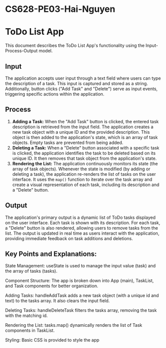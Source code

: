 # CS628-PE03-Hai-Nguyen
# ToDo List App
This document describes the ToDo List App's functionality using the Input-Process-Output model.

## Input
The application accepts user input through a text field where users can type the description of a task.  This input is captured and stored as a string.  Additionally, button clicks ("Add Task" and "Delete") serve as input events, triggering specific actions within the application.

## Process
1.  **Adding a Task:** When the "Add Task" button is clicked, the entered task description is retrieved from the input field.  The application creates a new task object with a unique ID and the provided description. This object is then added to the application's state, which is an array of task objects.  Empty tasks are prevented from being added.
2.  **Deleting a Task:** When a "Delete" button associated with a specific task is clicked, the application identifies the task to be deleted based on its unique ID.  It then removes that task object from the application's state.
3.  **Rendering the List:** The application continuously monitors its state (the array of task objects). Whenever the state is modified (by adding or deleting a task), the application re-renders the list of tasks on the user interface.  It uses the `map()` function to iterate over the task array and create a visual representation of each task, including its description and a "Delete" button.

## Output
The application's primary output is a dynamic list of ToDo tasks displayed on the user interface. Each task is shown with its description.  For each task, a "Delete" button is also rendered, allowing users to remove tasks from the list.  The output is updated in real time as users interact with the application, providing immediate feedback on task additions and deletions.

## Key Points and Explanations:
State Management: useState is used to manage the input value (task) and the array of tasks (tasks).

Component Structure: The app is broken down into App (main), TaskList, and Task components for better organization.

Adding Tasks: handleAddTask adds a new task object (with a unique id and text) to the tasks array. It also clears the input field.

Deleting Tasks: handleDeleteTask filters the tasks array, removing the task with the matching id.

Rendering the List: tasks.map() dynamically renders the list of Task components in TaskList.

Styling: Basic CSS is provided to style the app
